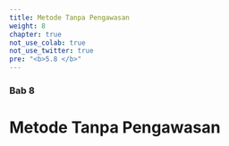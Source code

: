 ```yaml
---
title: Metode Tanpa Pengawasan
weight: 8
chapter: true
not_use_colab: true
not_use_twitter: true
pre: "<b>5.8 </b>"
---
```


### Bab 8

# Metode Tanpa Pengawasan
